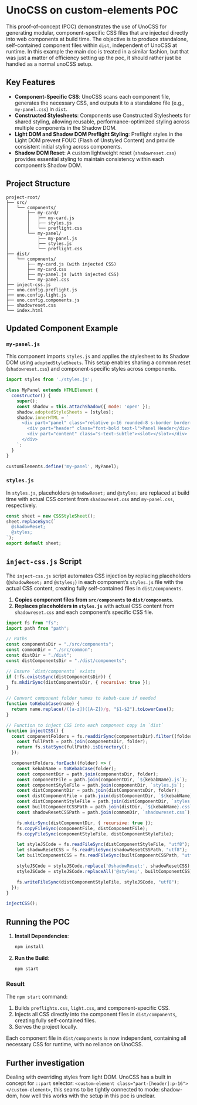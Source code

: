 
# UnoCSS on custom-elements POC

This proof-of-concept (POC) demonstrates the use of UnoCSS for generating modular, component-specific CSS files that are injected directly into web components at build time. The objective is to produce standalone, self-contained component files within `dist`, independent of UnoCSS at runtime. In this example the main doc is treated in a similar fashion, but that was just a matter of efficiency setting up the poc, it should rather just be handled as a normal unoCSS setup.


## Key Features

- **Component-Specific CSS**: UnoCSS scans each component file, generates the necessary CSS, and outputs it to a standalone file (e.g., `my-panel.css`) in `dist`.
- **Constructed Stylesheets**: Components use Constructed Stylesheets for shared styling, allowing reusable, performance-optimized styling across multiple components in the Shadow DOM.
- **Light DOM and Shadow DOM Preflight Styling**: Preflight styles in the Light DOM prevent FOUC (Flash of Unstyled Content) and provide consistent initial styling across components.
- **Shadow DOM Reset**: A custom lightweight reset (`shadowreset.css`) provides essential styling to maintain consistency within each component’s Shadow DOM.

## Project Structure

```
project-root/
├── src/
│   └── components/
│       ├── my-card/
│       │   ├── my-card.js
│       │   ├── styles.js
│       │   └── preflight.css
│       └── my-panel/
│           ├── my-panel.js
│           ├── styles.js
│           └── preflight.css
├── dist/
│   └── components/
│       ├── my-card.js (with injected CSS)
│       ├── my-card.css
│       ├── my-panel.js (with injected CSS)
│       └── my-panel.css
├── inject-css.js
├── uno.config.preflight.js
├── uno.config.light.js
├── uno.config.components.js
├── shadowreset.css
└── index.html
```

## Updated Component Example

### `my-panel.js`

This component imports `styles.js` and applies the stylesheet to its Shadow DOM using `adoptedStyleSheets`. This setup enables sharing a common reset (`shadowreset.css`) and component-specific styles across components.

```javascript
import styles from './styles.js';

class MyPanel extends HTMLElement {
  constructor() {
    super();
    const shadow = this.attachShadow({ mode: 'open' });
    shadow.adoptedStyleSheets = [styles];
    shadow.innerHTML = `
      <div part="panel" class="relative p-16 rounded-8 s-border border-2">
        <div part="header" class="font-bold text-l">Panel Header</div>
        <div part="content" class="s-text-subtle"><slot></slot></div>
      </div>
    `;
  }
}

customElements.define('my-panel', MyPanel);
```

### `styles.js`

In `styles.js`, placeholders `@shadowReset;` and `@styles;` are replaced at build time with actual CSS content from `shadowreset.css` and `my-panel.css`, respectively.

```javascript
const sheet = new CSSStyleSheet();
sheet.replaceSync(`
  @shadowReset;
  @styles;
`);
export default sheet;
```

## `inject-css.js` Script

The `inject-css.js` script automates CSS injection by replacing placeholders (`@shadowReset;` and `@styles;`) in each component’s `styles.js` file with the actual CSS content, creating fully self-contained files in `dist/components`.

1. **Copies component files from `src/components` to `dist/components`**.
2. **Replaces placeholders in `styles.js`** with actual CSS content from `shadowreset.css` and each component’s specific CSS file.

```javascript
import fs from "fs";
import path from "path";

// Paths
const componentsDir = "./src/components";
const commonDir = "./src/common";
const distDir = "./dist";
const distComponentsDir = "./dist/components";

// Ensure `dist/components` exists
if (!fs.existsSync(distComponentsDir)) {
  fs.mkdirSync(distComponentsDir, { recursive: true });
}

// Convert component folder names to kebab-case if needed
function toKebabCase(name) {
  return name.replace(/([a-z])([A-Z])/g, "$1-$2").toLowerCase();
}

// Function to inject CSS into each component copy in `dist`
function injectCSS() {
  const componentFolders = fs.readdirSync(componentsDir).filter((folder) => {
    const fullPath = path.join(componentsDir, folder);
    return fs.statSync(fullPath).isDirectory();
  });

  componentFolders.forEach((folder) => {
    const kebabName = toKebabCase(folder);
    const componentDir = path.join(componentsDir, folder);
    const componentFile = path.join(componentDir, `${kebabName}.js`);
    const componentStyleFile = path.join(componentDir, `styles.js`);
    const distComponentDir = path.join(distComponentsDir, folder);
    const distComponentFile = path.join(distComponentDir, `${kebabName}.js`);
    const distComponentStyleFile = path.join(distComponentDir, `styles.js`);
    const builtComponentCSSPath = path.join(distDir, `${kebabName}.css`);
    const shadowResetCSSPath = path.join(commonDir, `shadowreset.css`);

    fs.mkdirSync(distComponentDir, { recursive: true });
    fs.copyFileSync(componentFile, distComponentFile);
    fs.copyFileSync(componentStyleFile, distComponentStyleFile);

    let styleJSCode = fs.readFileSync(distComponentStyleFile, "utf8");
    let shadowResetCSS = fs.readFileSync(shadowResetCSSPath, "utf8");
    let builtComponentCSS = fs.readFileSync(builtComponentCSSPath, "utf8");

    styleJSCode = styleJSCode.replace('@shadowReset;', shadowResetCSS);
    styleJSCode = styleJSCode.replaceAll('@styles;', builtComponentCSS);

    fs.writeFileSync(distComponentStyleFile, styleJSCode, "utf8");
  });
}

injectCSS();
```

## Running the POC

1. **Install Dependencies**:
   ```bash
   npm install
   ```

2. **Run the Build**:
   ```bash
   npm start
   ```

### Result
The `npm start` command:
1. Builds `preflights.css`, `light.css`, and component-specific CSS.
2. Injects all CSS directly into the component files in `dist/components`, creating fully self-contained files.
3. Serves the project locally.

Each component file in `dist/components` is now independent, containing all necessary CSS for runtime, with no reliance on UnoCSS.


## Further investigation
Dealing with overriding styles from light DOM. UnoCSS has a built in concept for `::part` selector:  `<custom-element class="part-[header]:p-16"></custom-element>`, 
this seams to be tightly connected to mode: shadow-dom,  how well this works with the setup in this poc is unclear. 
